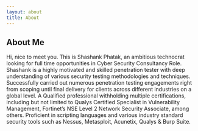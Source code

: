 ```yaml
---
layout: about
title: About
---
```


## About Me

Hi, nice to meet you. This is Shashank Phatak, an ambitious technocrat looking for full time opportunities in Cyber Security Consultancy Role.
Shashank is a highly motivated and skilled penetration tester with deep understanding of various security testing methodologies and techniques. Successfully carried out numerous penetration testing engagements right from scoping until final delivery for clients across different industries on a global level. A Qualified professional withholding multiple certifications, including but not limited to Qualys Certified Specialist in Vulnerability Management, Fortinet’s NSE Level 2 Network Security Associate, among others. Proficient in scripting languages and various industry standard security tools such as Nessus, Metasploit, Acunetix, Qualys & Burp Suite.



